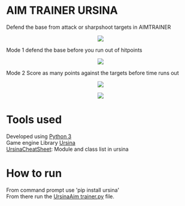 # AIM TRAINER URSINA
Defend the base from attack or sharpshoot targets in AIMTRAINER  
<p align= "center">
<img src = "https://github.com/woodaaron2001/URSINA-AIM-TRAINER/tree/main/assets/README1.png"/>
</p>

Mode 1 defend the base before you run out of hitpoints
<p align= "center">
<img src = "https://github.com/woodaaron2001/URSINA-AIM-TRAINER/tree/main/assets/README2.png"/>
</p>
Mode 2 Score as many points against the targets before time runs out 
<p align= "center">
<img src = "https://github.com/woodaaron2001/URSINA-AIM-TRAINER/tree/main/assets/README3.png"/>
</p>  

<p align="center">
  <img src="https://github.com/UCD-COMP20050/EvaBot/blob/main/Risk%20EvaBot/res/Logo.jpeg" />
</p>

# Tools used
Developed using [Python 3](https://www.python.org/downloads/)  
Game engine Library [Ursina](https://www.ursinaengine.org/)    
[UrsinaCheatSheet](https://www.ursinaengine.org/cheat_sheet.html): Module and class list in ursina  

# How to run
 From command prompt use 'pip install ursina'  
 From there run the [UrsinaAim trainer.py](https://github.com/woodaaron2001/URSINA-AIM-TRAINER/blob/main/UrsinaAimTrainer.py) file.

